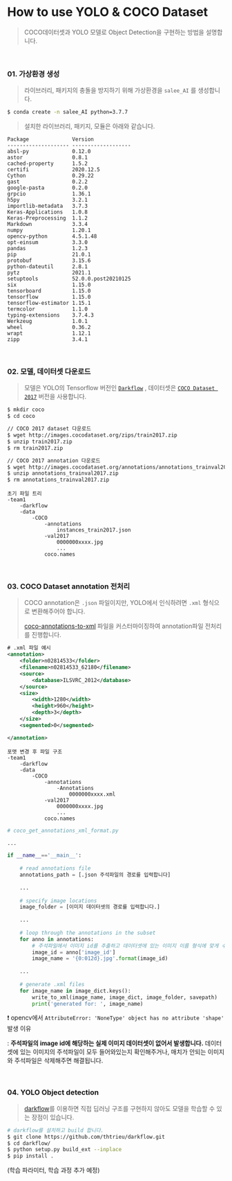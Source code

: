 # How to use YOLO & COCO Dataset

>  COCO데이터셋과 YOLO 모델로 Object Detection을 구현하는 방법을 설명합니다.

<br/>

### 01. 가상환경 생성

> 라이브러리, 패키지의 충돌을 방지하기 위해 가상환경을 `salee_AI` 를 생성합니다.

```bash
$ conda create -n salee_AI python=3.7.7
```

> 설치한 라이브러리, 패키지, 모듈은 아래와 같습니다.

```
Package              Version
-------------------- -------------------
absl-py              0.12.0
astor                0.8.1
cached-property      1.5.2
certifi              2020.12.5
Cython               0.29.22
gast                 0.2.2
google-pasta         0.2.0
grpcio               1.36.1
h5py                 3.2.1
importlib-metadata   3.7.3
Keras-Applications   1.0.8
Keras-Preprocessing  1.1.2
Markdown             3.3.4
numpy                1.20.1
opencv-python        4.5.1.48
opt-einsum           3.3.0
pandas               1.2.3
pip                  21.0.1
protobuf             3.15.6
python-dateutil      2.8.1
pytz                 2021.1
setuptools           52.0.0.post20210125
six                  1.15.0
tensorboard          1.15.0
tensorflow           1.15.0
tensorflow-estimator 1.15.1
termcolor            1.1.0
typing-extensions    3.7.4.3
Werkzeug             1.0.1
wheel                0.36.2
wrapt                1.12.1
zipp                 3.4.1
```

<br/>

### 02. 모델, 데이터셋 다운로드 

> 모델은 YOLO의 Tensorflow 버전인 [`Darkflow`](https://github.com/thtrieu/darkflow) , 데이터셋은 [`COCO Dataset 2017`](https://cocodataset.org/#download) 버전을 사용합니다.

```bash
$ mkdir coco
$ cd coco

// COCO 2017 dataset 다운로드
$ wget http://images.cocodataset.org/zips/train2017.zip
$ unzip train2017.zip
$ rm train2017.zip

// COCO 2017 annotation 다운로드
$ wget http://images.cocodataset.org/annotations/annotations_trainval2017.zip
$ unzip annotations_trainval2017.zip
$ rm annotations_trainval2017.zip
```

```
초기 파일 트리
-team1
	-darkflow
	-data
		-COCO
			-annotations
				instances_train2017.json
			-val2017
				0000000xxxx.jpg
				...
			coco.names
```

<br/>

### 03. COCO Dataset annotation 전처리

> COCO annotation은 `.json` 파일이지만, YOLO에서 인식하려면 `.xml` 형식으로 변환해주어야 합니다. 
>
> [coco-annotations-to-xml](https://github.com/mhiyer/coco-annotations-to-xml) 파일을 커스터마이징하여 annotation파일 전처리를 진행합니다. 

```xml
# .xml 파일 예시
<annotation>
	<folder>n02814533</folder>
	<filename>n02814533_62180</filename>
	<source>
		<database>ILSVRC_2012</database>
	</source>
	<size>
		<width>1280</width>
		<height>960</height>
		<depth>3</depth>
	</size>
	<segmented>0</segmented>

</annotation>
```

```
포맷 변경 후 파일 구조
-team1
	-darkflow
	-data
		-COCO
			-annotations
				-Annotations
					0000000xxxx.xml
			-val2017
				0000000xxxx.jpg
				...
			coco.names
```

```python
# coco_get_annotations_xml_format.py

...

if __name__=='__main__':
    
    # read annotations file
    annotations_path = [.json 주석파일의 경로를 입력합니다]
    
    ...
    
    # specify image locations
    image_folder = [이미지 데이터셋의 경로를 입력합니다.]
    
    ...
    
    # loop through the annotations in the subset
    for anno in annotations:
        # 주석파일에서 이미지 id를 추출하고 데이터셋에 있는 이미지 이름 형식에 맞게 수정합니다.
        image_id = anno['image_id']
        image_name = '{0:012d}.jpg'.format(image_id)    
        
	...
    
    # generate .xml files
    for image_name in image_dict.keys():
        write_to_xml(image_name, image_dict, image_folder, savepath)
        print('generated for: ', image_name)
```

❗ opencv에서 `AttributeError: 'NoneType' object has no attribute 'shape'`  발생 이유

: **주석파일의 image id에 해당하는 실제 이미지 데이터셋이 없어서 발생합니다.** 데이터셋에 있는 이미지의 주석파일이 모두 들어와있는지 확인해주거나,  매치가 안되는 이미지와 주석파일은 삭제해주면 해결됩니다.

<br/>

### 04. YOLO Object detection 

> [darkflow](https://github.com/thtrieu/darkflow)를 이용하면 직접 딥러닝 구조를 구현하지 않아도 모델을 학습할 수 있는 장점이 있습니다. 

```bash
# darkflow를 설치하고 build 합니다.
$ git clone https://github.com/thtrieu/darkflow.git
$ cd darkflow/
$ python setup.py build_ext --inplace
$ pip install .
```

(학습 파라미터, 학습 과정 추가 예정)